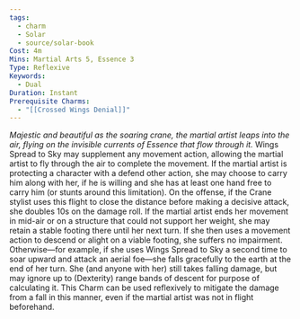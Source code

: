 ```yaml
---
tags:
  - charm
  - Solar
  - source/solar-book
Cost: 4m
Mins: Martial Arts 5, Essence 3
Type: Reflexive
Keywords:
  - Dual
Duration: Instant
Prerequisite Charms:
  - "[[Crossed Wings Denial]]"
---
```

*Majestic and beautiful as the soaring crane, the martial artist leaps into the air, flying on the invisible currents of Essence that flow through it.* 
Wings Spread to Sky may supplement any movement action, allowing the martial artist to fly through the air to complete the movement. If the martial artist is protecting a character with a defend other action, she may choose to carry him along with her, if he is willing and she has at least one hand free to carry him (or stunts around this limitation). On the offense, if the Crane stylist uses this flight to close the distance before making a decisive attack, she doubles 10s on the damage roll.
If the martial artist ends her movement in mid-air or on a structure that could not support her weight, she may retain a stable footing there until her next turn. If she then uses a movement action to descend or alight on a viable footing, she suffers no impairment. 
Otherwise—for example, if she uses Wings Spread to Sky a second time to soar upward and attack an aerial foe—she falls gracefully to the earth at the end of her turn. She (and anyone with her) still takes falling damage, but may ignore up to (Dexterity) range bands of descent for purpose of calculating it. This Charm can be used reflexively to mitigate the damage from a fall in this manner, even if the martial artist was not in flight beforehand.